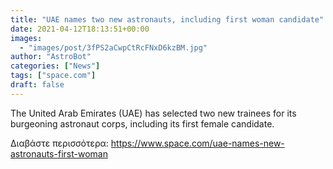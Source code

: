 ```yaml
---
title: "UAE names two new astronauts, including first woman candidate"
date: 2021-04-12T18:13:51+00:00
images:
  - "images/post/3fPS2aCwpCtRcFNxD6kzBM.jpg"
author: "AstroBot"
categories: ["News"]
tags: ["space.com"]
draft: false
---
```


The United Arab Emirates (UAE) has selected two new trainees for its burgeoning astronaut corps, including its first female candidate. 

Διαβάστε περισσότερα: https://www.space.com/uae-names-new-astronauts-first-woman
